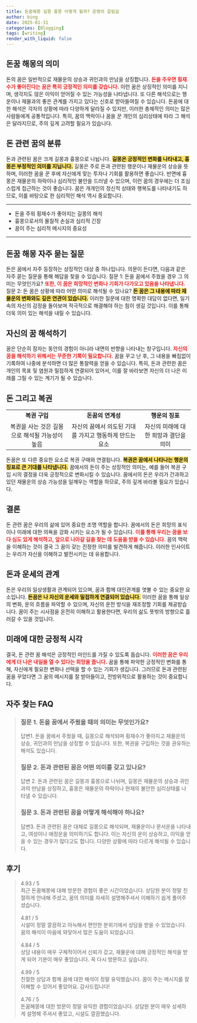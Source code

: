 ```yaml
---
title: 돈꿈해몽 길몽 흉몽 어떻게 될까? 운명의 갈림길
author: bing
date: 2025-01-31
categories: [Blogging]
tags: [writing]
render_with_liquid: false
---
```



<h2 id='돈꿈 해몽의 의미'>돈꿈 해몽의 의미</h2>

<p>돈의 꿈은 일반적으로 재물운의 상승과 귀인과의 만남을 상징합니다. <b><span style="color: #ee2323;">돈을 주우면 횡재수가 좋아진다는 꿈은 특히 긍정적인 의미를 갖습니다.</span></b> 이런 꿈은 상징적인 의미를 지니며, 생각지도 않은 이익이 얻어질 수 있는 가능성을 나타냅니다. 또 다른 해석으로는 행운이나 재물과의 좋은 관계를 가지고 있다는 신호로 받아들여질 수 있습니다. 돈꿈에 대한 해석은 각자의 상황에 따라 다양하게 달라질 수 있지만, 이러한 총체적인 의미는 많은 사람들에게 공통적입니다. 특히, 꿈의 맥락이나 꿈을 꾼 개인의 심리상태에 따라 그 해석은 달라지므로, 주의 깊게 고려할 필요가 있습니다.</p>

<h2 id='돈 관련 꿈의 분류'>돈 관련 꿈의 분류</h2>

<p>돈과 관련된 꿈은 크게 길몽과 흉몽으로 나뉩니다. <b><span style="background-color: #ffe066;">길몽은 긍정적인 변화를 나타내고, 흉몽은 부정적인 의미를 지닙니다.</span></b> 길몽은 주로 돈과 관련된 행운이나 재물운의 상승을 뜻하며, 이러한 꿈을 꾼 후에 자신에게 맞는 투자나 기회를 활용하면 좋습니다. 반면에 흉몽은 재물운의 하락이나 심리적인 불안을 드러낼 수 있으며, 이런 꿈의 경우에는 더 조심스럽게 접근하는 것이 좋습니다. 꿈은 개개인의 정신적 상태와 행복도를 나타내기도 하므로, 이를 바탕으로 한 심리적인 해석 역시 중요합니다.</p>

<hr />

<ul>
    <li>돈을 주워 횡재수가 좋아지는 길몽의 해석</li>
    <li>흉몽으로서의 물질적 손실과 심리적 긴장</li>
    <li>꿈이 주는 심리적 메시지의 중요성</li>
</ul>

<hr />

<h2 id='돈꿈 해몽 자주 묻는 질문'>돈꿈 해몽 자주 묻는 질문</h2>

<p>돈은 꿈에서 자주 등장하는 상징적인 대상 중 하나입니다. 의문이 든다면, 다음과 같은 자주 묻는 질문을 통해 해답을 찾을 수 있습니다. 질문 1: 돈을 꿈에서 주웠을 경우 그 의미는 무엇인가요? <b><span style="color: #ee2323;">또한, 이 꿈은 희망적인 변화나 기회가 다가오고 있음을 나타냅니다.</span></b> 질문 2: 돈 꿈은 상황에 따라 어떤 의미로 해석될 수 있나요? <b><span style="background-color: #ffe066;">돈 꿈은 그 내용에 따라 재물운의 변화와도 깊은 연관이 있습니다.</span></b> 이러한 질문에 대한 명확한 대답이 없다면, 일기 속의 자신의 감정을 돌아보며 적극적으로 해결해야 하는 힘이 생길 것입니다. 이를 통해 더욱 의미 있는 해석을 내릴 수 있습니다.</p>

<h2 id='자신의 꿈 해석하기'>자신의 꿈 해석하기</h2>

<p>꿈은 단순히 잠자는 동안의 경험이 아니라 내면의 반향을 나타내는 창구입니다. <b><span style="color: #ee2323;">자신의 꿈을 해석하기 위해서는 꾸준한 기록이 필요합니다.</span></b> 꿈을 꾸고 난 후, 그 내용을 빠짐없이 기록하여 나중에 분석하면 더 많은 통찰력을 얻을 수 있습니다. 특히, 돈과 관련한 꿈은 개인의 목표 및 염원과 밀접하게 연결되어 있어서, 이를 잘 바라보면 자신의 더 나은 미래를 그릴 수 있는 계기가 될 수 있습니다.</p>

<h2 id='돈 그리고 복권'>돈 그리고 복권</h2>

<table>
    <tr>
        <td style="text-align: center; height: 17px;"><b>복권 구입</b></td>
        <td style="text-align: center; height: 17px;"><b>돈꿈의 연계성</b></td>
        <td style="text-align: center; height: 17px;"><b>행운의 징표</b></td>
    </tr>
    <tr>
        <td style="text-align: center; height: 17px;">복권을 사는 것은 길몽으로 해석될 가능성이 높음</td>
        <td style="text-align: center; height: 17px;">자신의 꿈에서 의도된 기대를 가지고 행동하게 만드는 요소</td>
        <td style="text-align: center; height: 17px;">자신의 미래에 대한 희망과 결단을 의미</td>
    </tr>
</table>

<p>돈꿈은 또 다른 중요한 요소로 복권 구매와 연결됩니다. <b><span style="background-color: #ffe066;">복권은 꿈에서 나타나는 행운의 징표로 큰 기대를 나타냅니다.</span></b> 꿈에서의 돈이 주는 상징적인 의미는, 예를 들어 복권 구입 시의 결정을 더욱 긍정적으로 변화시킬 수 있습니다. 꿈에서의 돈은 우리가 간과하고 있던 재물운의 상승 가능성을 일깨우는 역할을 하므로, 주의 깊게 바라볼 필요가 있습니다.</p>

<h2 id='결론'>결론</h2>

<p>돈 관련 꿈은 우리의 삶에 있어 중요한 조명 역할을 합니다. 꿈에서의 돈은 희망의 표식이나 미래에 대한 의욕을 강화 시키는 요소가 될 수 있습니다. <b><span style="color: #ee2323;">이를 통해 우리는 꿈을 보다 심도 있게 해석하고, 앞으로 나아갈 길을 찾는 데 도움을 받을 수 있습니다.</span></b> 꿈의 맥락을 이해하는 것이 결국 그 꿈이 갖는 진정한 의미를 발견하게 해줍니다. 이러한 인사이트는 우리가 자신을 이해하고 발전시키는 데 유용합니다.</p>

<h2 id='돈과 운세의 관계'>돈과 운세의 관계</h2>

<p>돈은 우리의 일상생활과 관계되어 있으며, 꿈과 함께 대인관계를 엿볼 수 있는 중요한 요소입니다. <b><span style="background-color: #ffe066;">돈꿈은 나 자신의 운세와 밀접하게 연결되어 있습니다.</span></b> 이러한 꿈을 통해 일상의 변화, 운의 흐름을 파악할 수 있으며, 자신의 운전 방식을 재조정할 기회를 제공받습니다. 꿈이 주는 시사점을 온전히 이해하고 활용한다면, 우리의 삶도 뜻밖의 방향으로 흘러갈 수 있을 것입니다.</p>

<h2 id='미래에 대한 긍정적 시각'>미래에 대한 긍정적 시각</h2>

<p>결국, 돈 관련 꿈 해석은 긍정적인 마인드를 가질 수 있도록 돕습니다. <b><span style="color: #ee2323;">이러한 꿈은 우리에게 더 나은 내일을 열 수 있다는 희망을 줍니다.</span></b> 꿈을 통해 파악한 긍정적인 변화를 통해, 자신에게 필요한 변화나 선택을 할 수 있는 기회가 생깁니다. 그러므로 돈과 관련된 꿈을 꾸었다면 그 꿈의 메시지를 잘 받아들이고, 전방위적으로 활용하는 것이 중요합니다.</p>


<h2 id='자주_찾는_FAQ'>자주 찾는 FAQ</h2>
<div itemscope="" itemtype="https://schema.org/FAQPage"> 
<blockquote> 
<div itemscope="" itemprop="mainEntity" itemtype="https://schema.org/Question"> 
<h3 itemprop="name">질문 1. 돈을 꿈에서 주웠을 때의 의미는 무엇인가요?</h3> 
<div itemscope="" itemprop="acceptedAnswer" itemtype="https://schema.org/Answer"> 
<span itemprop="text"> 
<p>답변1. 돈을 꿈에서 주웠을 때, 길몽으로 해석되며 횡재수가 좋아지고 재물운의 상승, 귀인과의 만남을 상징할 수 있습니다. 또한, 복권을 구입하는 것을 권유하는 해석도 있습니다.</p> 
</span> 
</div> 
</div> 

<div itemscope="" itemprop="mainEntity" itemtype="https://schema.org/Question"> 
<h3 itemprop="name">질문 2. 돈과 관련된 꿈은 어떤 의미를 갖고 있나요?</h3> 
<div itemscope="" itemprop="acceptedAnswer" itemtype="https://schema.org/Answer"> 
<span itemprop="text"> 
<p>답변 2. 돈과 관련된 꿈은 길몽과 흉몽으로 나뉘며, 길몽은 재물운의 상승과 귀인과의 만남을 상징하고, 흉몽은 재물운의 하락이나 현재의 불안한 심리상태를 나타낼 수 있습니다.</p> 
</span> 
</div> 
</div> 

<div itemscope="" itemprop="mainEntity" itemtype="https://schema.org/Question"> 
<h3 itemprop="name">질문 3. 돈과 관련된 꿈을 어떻게 해석해야 하나요?</h3> 
<div itemscope="" itemprop="acceptedAnswer" itemtype="https://schema.org/Answer"> 
<span itemprop="text"> 
<p>답변3. 돈과 관련된 꿈은 대체로 길몽으로 해석되며, 재물운이나 문서운을 나타내고, 여성이나 애정운을 의미하기도 합니다. 이는 자신의 운이 상승하고, 이익을 얻을 수 있는 경우가 많다고도 합니다. 다양한 상황에 따라 다르게 해석될 수 있습니다.</p> 
</span> 
</div> 
</div> 
</blockquote> 
</div>
<h2 id='후기'>후기</h2>
<div itemscope itemtype="https://schema.org/Product">
  <blockquote>
  <div itemprop="review" itemscope itemtype="https://schema.org/Review">
      <div itemprop="reviewRating" itemscope itemtype="https://schema.org/Rating"> <span itemprop="ratingValue">4.93</span> / <span itemprop="bestRating">5</span> </div>
      <span itemprop="reviewBody">최근 돈꿈해몽에 대해 방문한 경험이 좋은 시간이었습니다. 상담원 분이 정말 친절하게 안내해 주셨고, 꿈의 의미를 자세히 설명해주셔서 이해하기 쉽게 풀어주셨습니다.</span>
  </div>
  <br>
  <div itemprop="review" itemscope itemtype="https://schema.org/Review">
      <div itemprop="reviewRating" itemscope itemtype="https://schema.org/Rating"> <span itemprop="ratingValue">4.81</span> / <span itemprop="bestRating">5</span> </div>
      <span itemprop="reviewBody">시설이 정말 깔끔하고 아늑해서 편안한 분위기에서 상담을 받을 수 있었습니다. 꿈의 해석이 마음에 와닿아서 많은 도움이 되었습니다.</span>
  </div>
  <br>
  <div itemprop="review" itemscope itemtype="https://schema.org/Review">
      <div itemprop="reviewRating" itemscope itemtype="https://schema.org/Rating"> <span itemprop="ratingValue">4.84</span> / <span itemprop="bestRating">5</span> </div>
      <span itemprop="reviewBody">상담 내용이 매우 구체적이어서 신뢰가 갔고, 재물운에 대해 긍정적인 해석을 받게 되어 기분이 매우 좋았습니다. 꼭 다시 방문하고 싶습니다.</span>
  </div>
  <br>
  <div itemprop="review" itemscope itemtype="https://schema.org/Review">
      <div itemprop="reviewRating" itemscope itemtype="https://schema.org/Rating"> <span itemprop="ratingValue">4.99</span> / <span itemprop="bestRating">5</span> </div>
      <span itemprop="reviewBody">친절한 상담과 함께 꿈에 대한 해석이 정말 유익했습니다. 꿈이 주는 메시지를 잘 이해할 수 있어서 좋았어요. 감사드립니다!</span>
  </div>
  <br>
  <div itemprop="review" itemscope itemtype="https://schema.org/Review">
      <div itemprop="reviewRating" itemscope itemtype="https://schema.org/Rating"> <span itemprop="ratingValue">4.76</span> / <span itemprop="bestRating">5</span> </div>
      <span itemprop="reviewBody">돈꿈해몽에 대한 방문이 정말 유익한 경험이었습니다. 상담원 분이 매우 상세하게 설명해 주셔서 좋았고, 시설도 깔끔했습니다.</span>
  </div>
  </blockquote>
</div>
